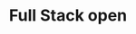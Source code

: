---
title: 'Full Stack open'
description: 'Deep Dive Into Modern Web Development'
link: 'https://fullstackopen.com/en/'
imageURL: 'https://res.cloudinary.com/dc6mrv5cb/image/upload/v1700074562/personal-resources/learning/fullstackopen.com_en__syvbdh.png'
---